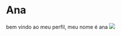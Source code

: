 # Ana

bem vindo ao meu perfil, meu nome é ana 
![](https://media.tenor.com/HFeeZJtAV3QAAAAi/corinthians-paulista-logo.gif)
